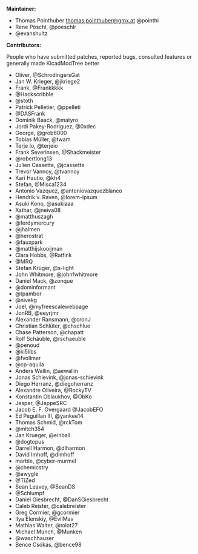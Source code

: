 **Maintainer:**

* Thomas Pointhuber <thomas.pointhuber@gmx.at> @pointhi
* Rene Pöschl, @poeschlr
* @evanshultz

**Contributors:**

People who have submitted patches, reported bugs, consulted features or generally made KicadModTree better

* Oliver, @SchrodingersGat
* Jan W. Krieger, @jkriege2
* Frank, @Frankkkkk
* @Hackscribble
* @stoth
* Patrick Pelletier, @ppelleti
* @DASFrank
* Dominik Baack, @matyro
* Jordi Pakey-Rodriguez, @0xdec
* George, @grob6000
* Tobias Müller, @twam
* Terje Io, @terjeio
* Frank Severinsen, @Shackmeister
* @robertlong13
* Julien Cassette, @jcassette
* Trevor Vannoy,  @tvannoy
* Kari Hautio, @kh4
* Stefan, @Misca1234
* Antonio Vazquez, @antoniovazquezblanco
* Hendrik v. Raven, @lorem-ipsum
* Asuki Kono, @asukiaaa
* Xathar, @jneiva08
* @matthuszagh
* @ferdymercury
* @jhalmen
* @herostrat
* @fauxpark
* @matthijskooijman
* Clara Hobbs, @Ratfink
* @MRQ
* Stefan Krüger, @s-light
* John Whitmore, @johnfwhitmore
* Daniel Mack, @zonque
* @dominformant
* @tpambor
* @nivekg
* Joel, @myfreescalewebpage
* JonRB, @eeyrjmr
* Alexander Ransmann, @cronJ
* Christian Schlüter, @chschlue
* Chase Patterson, @chapatt
* Rolf Schäuble, @rschaeuble
* @penoud
* @ki5libs
* @fvollmer
* @cp-aquila
* Anders Wallin, @aewallin
* Jonas Schievink, @jonas-schievink
* Diego Herranz, @diegoherranz
* Alexandre Oliveira, @RockyTV
* Konstantin Oblaukhov, @ObKo
* Jesper, @JeppeSRC
* Jacob E. F. Overgaard @JacobEFO
* Ed Peguillan III, @yankee14
* Thomas Schmid, @rckTom
* @mitch354
* Jan Krueger, @einball
* @dogtopus
* Darrell Harmon, @dlharmon
* David Imhoff, @dimhoff
* marble, @cyber-murmel
* @chemicstry
* @awygle
* @TiZed
* Sean Leavey, @SeanDS
* @Schlumpf
* Daniel Giesbrecht, @DanSGiesbrecht
* Caleb Reister, @calebreister
* Greg Cormier, @gcormier
* Ilya Elenskiy, @EvilMav
* Mathias Walter, @tolot27
* Michael Munch, @Munken
* @waschhauser
* Bence Csókás, @bence98
